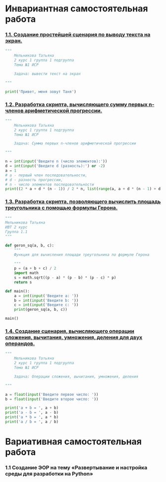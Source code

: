 # Инвариантная самостоятельная работа

### [1.1. Создание простейшей сценария по выводу текста на экран.](https://repl.it/@taniamelnikova/outputtext)
```python
"""
    Мельникова Татьяна 
    2 курс 1 группа 1 подгруппа
    Тема №1 ИСР 

    Задача: вывести текст на экран

"""

print('Привет, меня зовут Таня')
```
### [1.2. Разработка скрипта, вычисляющего сумму первых n-членов арифметической прогрессии.](https://repl.it/@taniamelnikova/progression)
```python
"""
    Мельникова Татьяна 
    2 курс 1 группа 1 подгруппа
    Тема №1 ИСР

    Задача: Сумма первых n-членов арифметической прогрессии

"""

n = int(input('Введите n (число элементов):'))
d = int(input('Введите d (разность):') or -2)
a = 1
# a - первый член последовательности,
# d - разность прогрессии,
# n - число элементов последовательности
print((2 * a + d * (n - 1)) / 2 * n, list(range(a, a + d * (n - 1) + d, d)))
```
### [1.3. Разработка скрипта, позволяющего вычислить площадь треугольника с помощью формулы Герона.](https://repl.it/@taniamelnikova/geron)
```python
"""
Мельникова Татьяна 
ИВТ 2 курс 
Группа 1.1
"""

def geron_sq(a, b, c):
    """
    Функция для вычисления площади треугольника по формуле Герона
    
    """
    p = (a + b + c) / 2
    import math
    s = math.sqrt((p - a) * (p - b) * (p - c) * p)
    return s

def main():
    a = int(input('Введите a: '))
    b = int(input('Введите b: '))
    c = int(input('Введите c: '))
    print(geron_sq(a, b, c))

main()
```
### [1.4. Создание сценария, вычисляющего операции сложения, вычитания, умножения, деления для двух операндов.](https://repl.it/@taniamelnikova/operations)
```python
"""
    Мельникова Татьяна 
    2 курс 1 группа 1 подгруппа
    Тема №1 ИСР

    Задача: Операции сложения, вычитания, умножения, деления

"""

a = float(input('Введите первое число: '))
b = float(input('Введите второе число: '))

print('a + b = ', a + b)
print('a - b = ', a - b)
print('a * b = ', a * b)
print('a / b = ', a / b)
```

# Вариативная самостоятельная работа

### 1.1 Создание ЭОР на тему «Развертывание и настройка среды для разработки на Python»
